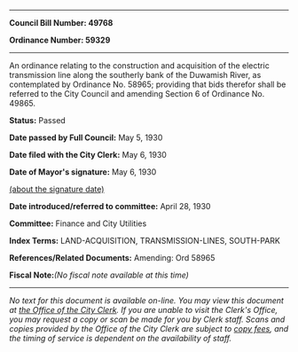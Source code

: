 

********

**Council Bill Number: 49768**
   
**Ordinance Number: 59329**
********

 An ordinance relating to the construction and acquisition of the electric transmission line along the southerly bank of the Duwamish River, as contemplated by Ordinance No. 58965; providing that bids therefor shall be referred to the City Council and amending Section 6 of Ordinance No. 49865.

**Status:** Passed
   
**Date passed by Full Council:** May 5, 1930
   
**Date filed with the City Clerk:** May 6, 1930
   
**Date of Mayor's signature:** May 6, 1930
   
[(about the signature date)](/~public/approvaldate.htm)
   
   
   
**Date introduced/referred to committee:** April 28, 1930
   
**Committee:** Finance and City Utilities
   
   
**Index Terms:** LAND-ACQUISITION, TRANSMISSION-LINES, SOUTH-PARK

**References/Related Documents:** Amending: Ord 58965

**Fiscal Note:**_(No fiscal note available at this time)_
********

_No text for this document is available on-line. You may view this document at [the Office of the City Clerk](http://www.seattle.gov/leg/clerk/contactUs.htm). If you are unable to visit the Clerk's Office, you may request a copy or scan be made for you by Clerk staff. Scans and copies provided by the Office of the City Clerk are subject to [copy fees](http://clerk.seattle.gov/~public/clerkfees.htm), and the timing of service is dependent on the availability of staff._

